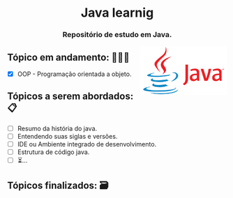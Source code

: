 <div align="center">

# Java learnig
### Repositório de estudo em Java.

</div> 
 
<img src="./logo-java.png" width="200" align="right"/>
 
## Tópico em andamento: 👨🏽‍💻

- [x] OOP - Programação orientada a objeto.
 
## Tópicos a serem abordados: 📋

- [ ] Resumo da história do java.
- [ ] Entendendo suas siglas e versões.
- [ ] IDE ou Ambiente integrado de desenvolvimento.
- [ ] Estrutura de código java.
- [ ] ⏳...

## Tópicos finalizados: 🗃 
